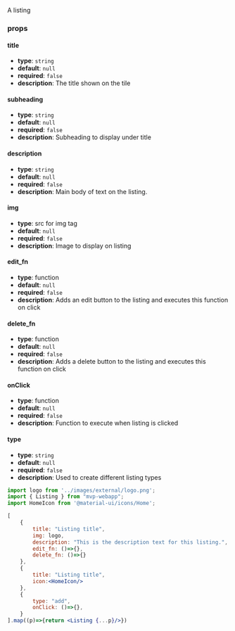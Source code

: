 A listing

### props
#### title
- **type**: `string`
- **default**: `null`
- **required**: `false`
- **description**: The title shown on the tile

#### subheading
- **type**: `string`
- **default**: `null`
- **required**: `false`
- **description**: Subheading to display under title

#### description
- **type**: `string`
- **default**: `null`
- **required**: `false`
- **description**: Main body of text on the listing.

#### img
- **type**: src for img tag
- **default**: `null`
- **required**: `false`
- **description**: Image to display on listing

#### edit_fn
- **type**: function
- **default**: `null`
- **required**: `false`
- **description**: Adds an edit button to the listing and executes this function on click

#### delete_fn
- **type**: function
- **default**: `null`
- **required**: `false`
- **description**: Adds a delete button to the listing and executes this function on click

#### onClick
- **type**: function
- **default**: `null`
- **required**: `false`
- **description**: Function to execute when listing is clicked

#### type
- **type**: `string`
- **default**: `null`
- **required**: `false`
- **description**: Used to create different listing types

``` jsx
import logo from '../images/external/logo.png';
import { Listing } from "mvp-webapp";
import HomeIcon from '@material-ui/icons/Home';

[
    {
        title: "Listing title",
        img: logo,      
        description: "This is the description text for this listing.",
        edit_fn: ()=>{},
        delete_fn: ()=>{}
    },
    {   
        title: "Listing title",
        icon:<HomeIcon/>
    },
    {
        type: "add",
        onClick: ()=>{},
    }
].map((p)=>{return <Listing {...p}/>})
```
